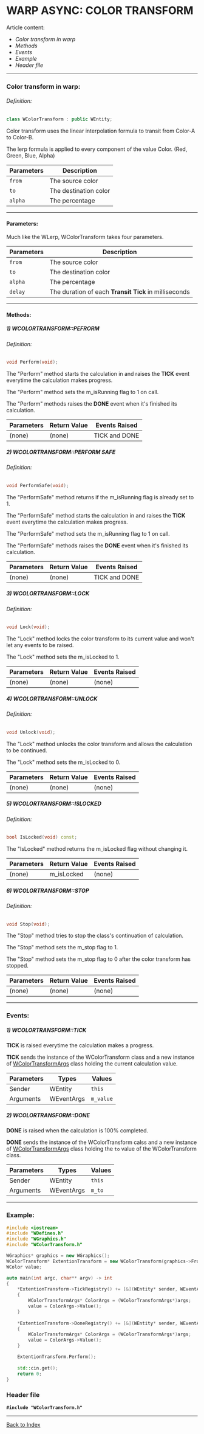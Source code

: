 # WARP ASYNC: COLOR TRANSFORM
Article content:
- _Color transform in warp_
- _Methods_
- _Events_
- _Example_
- _Header file_
---
### Color transform in warp:

###### Definition:
```cpp
class WColorTransform : public WEntity;
```

Color transform uses the linear interpolation formula to transit from Color-A to Color-B.

The lerp formula is applied to every component of the value Color. (Red, Green, Blue, Alpha)


|Parameters|Description|
|----------|------------|
| ```from``` | The source color |
| ```to``` | The destination color |
| ```alpha``` | The percentage


---

#### Parameters:

Much like the WLerp, WColorTransform takes four parameters.

|Parameters|Description|
|----------|------------|
| ```from``` | The source color |
| ```to``` | The destination color |
| ```alpha``` | The percentage
| ```delay``` | The duration of each **Transit Tick** in milliseconds
---

#### Methods:

##### 1) WCOLORTRANSFORM::PEFRORM

###### Definition:
```cpp
void Perform(void);
```

The "Perform" method starts the calculation in and raises the **TICK** event everytime the calculation makes progress.

The "Perform" method sets the m_isRunning flag to 1 on call.

The "Perform" methods raises the **DONE** event when it's finished its calculation.


|Parameters|Return Value|Events Raised  |
|----------|------------|---------------|
| (none)   | (none)     | TICK and DONE |

##### 2) WCOLORTRANSFORM::PERFORM SAFE

###### Definition:
```cpp
void PerformSafe(void);
```

The "PerformSafe" method returns if the m_isRunning flag is already set to 1.

The "PerformSafe" method starts the calculation in and raises the **TICK** event everytime the calculation makes progress.

The "PerformSafe" method sets the m_isRunning flag to 1 on call.

The "PerformSafe" methods raises the **DONE** event when it's finished its calculation.

|Parameters|Return Value|Events Raised  |
|----------|------------|---------------|
| (none)   | (none)     | TICK and DONE |

##### 3) WCOLORTRANSFORM::LOCK

###### Definition:
```cpp
void Lock(void);
```

The "Lock" method locks the color transform to its current value and won't let any events to be raised.

The "Lock" method sets the m_isLocked to 1.

|Parameters|Return Value|Events Raised  |
|----------|------------|---------------|
| (none)   | (none)     | (none)        |

##### 4) WCOLORTRANSFORM::UNLOCK

###### Definition:
```cpp
void Unlock(void);
```

The "Lock" method unlocks the color transform and allows the calculation to be continued.

The "Lock" method sets the m_isLocked to 0.

|Parameters|Return Value|Events Raised  |
|----------|------------|---------------|
| (none)   | (none)     | (none)        |
	
##### 5) WCOLORTRANSFORM::ISLOCKED

###### Definition:
```cpp
bool IsLocked(void) const;
```

The "IsLocked" method returns the m_isLocked flag without changing it.


|Parameters|Return Value|Events Raised  |
|----------|------------|---------------|
| (none)   | m_isLocked | (none)        |


##### 6) WCOLORTRANSFORM::STOP

###### Definition:
```cpp
void Stop(void);
```

The "Stop" method tries to stop the class's continuation of calculation. 

The "Stop" method sets the m_stop flag to 1.

The "Stop" method sets the m_stop flag to 0 after the color transform has stopped.

|Parameters|Return Value|Events Raised  |
|----------|------------|---------------|
| (none)   | (none)     | (none)        |

---
### Events:

##### 1) WCOLORTRANSFORM::TICK

**TICK** is raised everytime the calculation makes a progress.

**TICK** sends the instance of the WColorTransform class and a new instance of [WColorTransformArgs](AS-COLORARGS.md) class holding the current calculation value.

|Parameters| Types      | Values |
|----------|------------|--------|
| Sender   | WEntity    | ```this```|
| Arguments| WEventArgs | ```m_value```|

##### 2) WCOLORTRANSFORM::DONE

**DONE** is raised when the calculation is 100% completed.

**DONE** sends the instance of the WColorTransform calss and a new instance of [WColorTransformArgs](AS-COLORARGS.md) class holding the ```to``` value of the WColorTransform class.

|Parameters| Types      | Values |
|----------|------------|--------|
| Sender   | WEntity    | ```this```|
| Arguments| WEventArgs | ```m_to```|

---
### Example:
```cpp
#include <iostream>
#include "WDefines.h"
#include "WGraphics.h"
#include "WColorTransform.h"

WGraphics* graphics = new WGraphics();
WColorTransform* ExtentionTransform = new WColorTransform(graphics->FromRGBA(0,0,255), graphics->FromRGBA(255,0,0), 0.03f, 1);
WColor value;

auto main(int argc, char** argv) -> int
{
    *ExtentionTransform->TickRegistry() += [&](WEntity* sender, WEventArgs* args)
    {
        WColorTransformArgs* ColorArgs = (WColorTransformArgs*)args;
        value = ColorArgs->Value();
    }
    
    *ExtentionTransform->DoneRegistry() += [&](WEntity* sender, WEventArgs* args)
    {
        WColorTransformArgs* ColorArgs = (WColorTransformArgs*)args;
        value = ColorArgs->Value();
    }

    ExtentionTransform.Perform();
    
    std::cin.get();
    return 0;
}	
```
### Header file
**```#include "WColorTransform.h"```**

---
[Back to Index](AS-INDEX.md)
